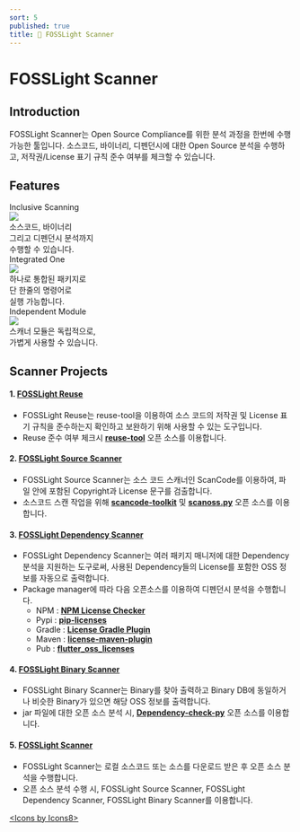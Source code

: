 ```yaml
---
sort: 5
published: true
title: 🔎 FOSSLight Scanner
---
```

# FOSSLight Scanner


## Introduction

FOSSLight Scanner는 Open Source Compliance를 위한 분석 과정을 한번에 수행 가능한 툴입니다. 소스코드, 바이너리, 디펜던시에 대한 Open Source 분석을 수행하고, 저작권/License 표기 규칙 준수 여부를 체크할 수 있습니다.

## Features

<div class="flex-container">
  <div class="flex-contents">
    <div>
      <div id="feature_title">
        Inclusive Scanning
      </div>
      <div id="feature_img">
        <img src="https://img.icons8.com/dotty/80/000000/check-all.png"/>
      </div>
      <div id="feature_content">
        소스코드, 바이너리<br>그리고 디펜던시 분석까지<br>수행할 수 있습니다.
      </div>
    </div>
  </div>

  <div class="flex-contents">
    <div>
      <div id="feature_title">
        Integrated One
      </div>
      <div id="feature_img">
        <img src="https://img.icons8.com/wired/64/000000/workspace-one.png"/>
      </div>
      <div id="feature_content">
        하나로 통합된 패키지로<br>단 한줄의 명령어로<br>실행 가능합니다.
      </div>
    </div>
  </div>

  <div class="flex-contents">
    <div>
      <div id="feature_title">
        Independent Module
      </div>
      <div id="feature_img">
        <img src="https://img.icons8.com/dotty/80/000000/module.png"/>
      </div>
      <div id="feature_content">
        스캐너 모듈은 독립적으로,<br>가볍게 사용할 수 있습니다.
      </div>
    </div>
  </div>
</div>

## Scanner Projects

#### 1. [**FOSSLight Reuse**](1_reuse.md)
- FOSSLight Reuse는 reuse-tool을 이용하여 소스 코드의 저작권 및 License 표기 규칙을 준수하는지 확인하고 보완하기 위해 사용할 수 있는 도구입니다.
- Reuse 준수 여부 체크시 **[reuse-tool](https://github.com/fsfe/reuse-tool)** 오픈 소스를 이용합니다.

#### 2. [**FOSSLight Source Scanner**](2_source.md)
- FOSSLight Source Scanner는 소스 코드 스캐너인 ScanCode를 이용하여, 파일 안에 포함된 Copyright과 License 문구를 검출합니다. 
- 소스코드 스캔 작업을 위해 **[scancode-toolkit](https://github.com/nexB/scancode-toolkit)** 및 **[scanoss.py](https://github.com/scanoss/scanoss.py)** 오픈 소스를 이용합니다.

#### 3. [**FOSSLight Dependency Scanner**](3_dependency.md)
- FOSSLight Dependency Scanner는 여러 패키지 매니저에 대한 Dependency 분석을 지원하는 도구로써, 사용된 Dependency들의 License를 포함한 OSS 정보를 자동으로 출력합니다.
- Package manager에 따라 다음 오픈소스를 이용하여 디펜던시 분석을 수행합니다.
  - NPM : **[NPM License Checker](https://github.com/davglass/license-checker)**
  - Pypi : **[pip-licenses](https://github.com/raimon49/pip-licenses)**
  - Gradle : **[License Gradle Plugin](https://github.com/hierynomus/license-gradle-plugin)**
  - Maven : **[license-maven-plugin](https://github.com/mojohaus/license-maven-plugin)**
  - Pub : **[flutter_oss_licenses](https://github.com/espresso3389/flutter_oss_licenses)**

#### 4. [**FOSSLight Binary Scanner**](4_binary.md)
- FOSSLight Binary Scanner는 Binary를 찾아 출력하고 Binary DB에 동일하거나 비슷한 Binary가 있으면 해당 OSS 정보를 출력합니다.
- jar 파일에 대한 오픈 소스 분석 시, **[Dependency-check-py](https://github.com/jhermann/dependency-check-py)** 오픈 소스를 이용합니다.

#### 5. [**FOSSLight Scanner**](https://github.com/fosslight/fosslight_scanner)
- FOSSLight Scanner는 로컬 소스코드 또는 소스를 다운로드 받은 후 오픈 소스 분석을 수행합니다.
- 오픈 소스 분석 수행 시, FOSSLight Source Scanner, FOSSLight Dependency Scanner, FOSSLight Binary Scanner를 이용합니다.


      
<div class="right"><a href="https://icons8.com/icon">&lt;Icons by Icons8&gt;</a></div>
